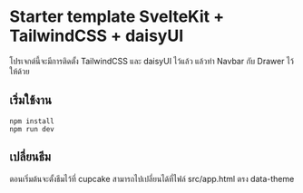 # Starter template SvelteKit + TailwindCSS + daisyUI

โปรเจกต์นี้จะมีการติดตั้ง TailwindCSS และ daisyUI ไว้แล้ว แล้วทำ Navbar กับ Drawer ไว้ให้ด้วย

## เริ่มใช้งาน

```
npm install
npm run dev
```


## เปลี่ยนธีม

ตอนเริ่มต้นจะตั้งธีมไว้ที่ cupcake สามารถไปเปลี่ยนได้ที่ไฟล์ src/app.html ตรง data-theme